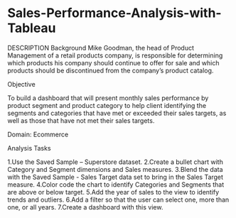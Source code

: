# Sales-Performance-Analysis-with-Tableau
DESCRIPTION  Background   Mike Goodman, the head of Product Management of a retail products company, is responsible for determining which products his company should continue to offer for sale and which products should be discontinued from the company’s product catalog.

Objective


To build a dashboard that will present monthly sales performance by product segment and product category to help client identifying the segments and categories that have met or exceeded their sales targets, as well as those that have not met their sales targets. 

Domain: Ecommerce

Analysis Tasks

1.Use the Saved Sample – Superstore dataset. 
2.Create a bullet chart with Category and Segment dimensions and Sales measures. 
3.Blend the data with the Saved Sample - Sales Target data set to bring in the Sales Target measure. 
4.Color code the chart to identify Categories and Segments that are above or below target. 
5.Add the year of sales to the view to identify trends and outliers. 
6.Add a filter so that the user can select one, more than one, or all years. 
7.Create a dashboard with this view.
